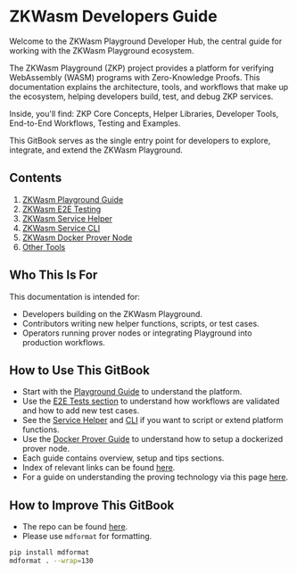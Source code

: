 # ZKWasm Developers Guide

Welcome to the ZKWasm Playground Developer Hub, the central guide for working with the ZKWasm Playground ecosystem.

The ZKWasm Playground (ZKP) project provides a platform for verifying WebAssembly (WASM) programs with Zero-Knowledge Proofs. This
documentation explains the architecture, tools, and workflows that make up the ecosystem, helping developers build, test, and
debug ZKP services.

Inside, you'll find: ZKP Core Concepts, Helper Libraries, Developer Tools, End-to-End Workflows, Testing and Examples.

This GitBook serves as the single entry point for developers to explore, integrate, and extend the ZKWasm Playground.

## Contents

1. [ZKWasm Playground Guide](./guides/zkwasm-playground/README.md)
1. [ZKWasm E2E Testing](./guides/zkwasm-e2e-testing/README.md)
1. [ZKWasm Service Helper](./guides/zkwasm-service-helper/README.md)
1. [ZKWasm Service CLI](./guides/zkwasm-service-cli/README.md)
1. [ZKWasm Docker Prover Node](./guides/prover-node-docker/README.md)
1. [Other Tools](./guides/other-tools/README.md)

## Who This Is For

This documentation is intended for:

- Developers building on the ZKWasm Playground.
- Contributors writing new helper functions, scripts, or test cases.
- Operators running prover nodes or integrating Playground into production workflows.

## How to Use This GitBook

- Start with the [Playground Guide](./guides/zkwasm-playground/README.md) to understand the platform.
- Use the [E2E Tests section](./guides/zkwasm-e2e-testing/README.md) to understand how workflows are validated and how to add new
  test cases.
- See the [Service Helper](./guides/zkwasm-service-helper/README.md) and [CLI](./guides/zkwasm-service-cli/README.md) if you want
  to script or extend platform functions.
- Use the [Docker Prover Guide](./guides/prover-node-docker/README.md) to understand how to setup a dockerized prover node.
- Each guide contains overview, setup and tips sections.
- Index of relevant links can be found [here](./links/README.md).
- For a guide on understanding the proving technology via this page [here](https://hackmd.io/@qozymandias/rkENXr3na).

## How to Improve This GitBook

- The repo can be found [here](https://github.com/ZhenXunGe/zkWASM-playground-book).
- Please use `mdformat` for formatting.

```bash
pip install mdformat
mdformat . --wrap=130
```
